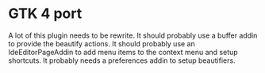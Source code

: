 # GTK 4 port

A lot of this plugin needs to be rewrite.
It should probably use a buffer addin to provide the beautify actions.
It should probably use an IdeEditorPageAddin to add menu items to the context menu and setup shortcuts.
It probably needs a preferences addin to setup beautifiers.
